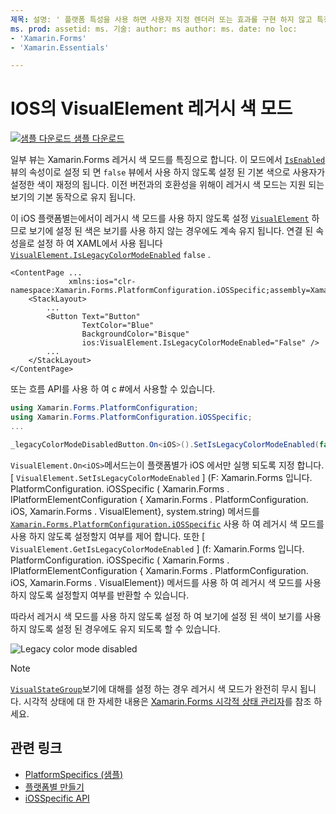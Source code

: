 ```yaml
---
제목: 설명: ' 플랫폼 특성을 사용 하면 사용자 지정 렌더러 또는 효과를 구현 하지 않고 특정 플랫폼 에서만 사용할 수 있는 기능을 사용할 수 있습니다. 이 문서에서는 레거시 색 모드를 사용 하지 않도록 설정 하는 iOS 플랫폼별를 사용 하는 방법을 설명 Xamarin.Forms 합니다.
ms. prod: assetid: ms. 기술: author: ms author: ms. date: no loc:
- 'Xamarin.Forms'
- 'Xamarin.Essentials'

---
```


# <a name="visualelement-legacy-color-mode-on-ios"></a>IOS의 VisualElement 레거시 색 모드

[![샘플 다운로드](~/media/shared/download.png) 샘플 다운로드](https://docs.microsoft.com/samples/xamarin/xamarin-forms-samples/userinterface-platformspecifics)

일부 뷰는 Xamarin.Forms 레거시 색 모드를 특징으로 합니다. 이 모드에서 [`IsEnabled`](xref:Xamarin.Forms.VisualElement.IsEnabled) 뷰의 속성이로 설정 되 면 `false` 뷰에서 사용 하지 않도록 설정 된 기본 색으로 사용자가 설정한 색이 재정의 됩니다. 이전 버전과의 호환성을 위해이 레거시 색 모드는 지원 되는 보기의 기본 동작으로 유지 됩니다.

이 iOS 플랫폼별는에서이 레거시 색 모드를 사용 하지 않도록 설정 [`VisualElement`](xref:Xamarin.Forms.VisualElement) 하므로 보기에 설정 된 색은 보기를 사용 하지 않는 경우에도 계속 유지 됩니다. 연결 된 속성을로 설정 하 여 XAML에서 사용 됩니다 [`VisualElement.IsLegacyColorModeEnabled`](xref:Xamarin.Forms.PlatformConfiguration.iOSSpecific.VisualElement.IsLegacyColorModeEnabledProperty) `false` .

```xaml
<ContentPage ...
             xmlns:ios="clr-namespace:Xamarin.Forms.PlatformConfiguration.iOSSpecific;assembly=Xamarin.Forms.Core">
    <StackLayout>
        ...
        <Button Text="Button"
                TextColor="Blue"
                BackgroundColor="Bisque"
                ios:VisualElement.IsLegacyColorModeEnabled="False" />
        ...
    </StackLayout>
</ContentPage>
```

또는 흐름 API를 사용 하 여 c #에서 사용할 수 있습니다.

```csharp
using Xamarin.Forms.PlatformConfiguration;
using Xamarin.Forms.PlatformConfiguration.iOSSpecific;
...

_legacyColorModeDisabledButton.On<iOS>().SetIsLegacyColorModeEnabled(false);
```

`VisualElement.On<iOS>`메서드는이 플랫폼별가 iOS 에서만 실행 되도록 지정 합니다. [ `VisualElement.SetIsLegacyColorModeEnabled` ] (F: Xamarin.Forms 입니다. PlatformConfiguration. iOSSpecific ( Xamarin.Forms . IPlatformElementConfiguration { Xamarin.Forms . PlatformConfiguration. iOS, Xamarin.Forms . VisualElement}, system.string) 메서드를 [`Xamarin.Forms.PlatformConfiguration.iOSSpecific`](xref:Xamarin.Forms.PlatformConfiguration.iOSSpecific) 사용 하 여 레거시 색 모드를 사용 하지 않도록 설정할지 여부를 제어 합니다. 또한 [ `VisualElement.GetIsLegacyColorModeEnabled` ] (f: Xamarin.Forms 입니다. PlatformConfiguration. iOSSpecific ( Xamarin.Forms . IPlatformElementConfiguration { Xamarin.Forms . PlatformConfiguration. iOS, Xamarin.Forms . VisualElement}) 메서드를 사용 하 여 레거시 색 모드를 사용 하지 않도록 설정할지 여부를 반환할 수 있습니다.

따라서 레거시 색 모드를 사용 하지 않도록 설정 하 여 보기에 설정 된 색이 보기를 사용 하지 않도록 설정 된 경우에도 유지 되도록 할 수 있습니다.

![](legacy-color-mode-images/legacy-color-mode-disabled.png "Legacy color mode disabled")

> [!NOTE]
> [`VisualStateGroup`](xref:Xamarin.Forms.VisualStateGroup)보기에 대해를 설정 하는 경우 레거시 색 모드가 완전히 무시 됩니다. 시각적 상태에 대 한 자세한 내용은 [ Xamarin.Forms 시각적 상태 관리자](~/xamarin-forms/user-interface/visual-state-manager.md)를 참조 하세요.

## <a name="related-links"></a>관련 링크

- [PlatformSpecifics (샘플)](https://docs.microsoft.com/samples/xamarin/xamarin-forms-samples/userinterface-platformspecifics)
- [플랫폼별 만들기](~/xamarin-forms/platform/platform-specifics/index.md#creating-platform-specifics)
- [iOSSpecific API](xref:Xamarin.Forms.PlatformConfiguration.iOSSpecific)
